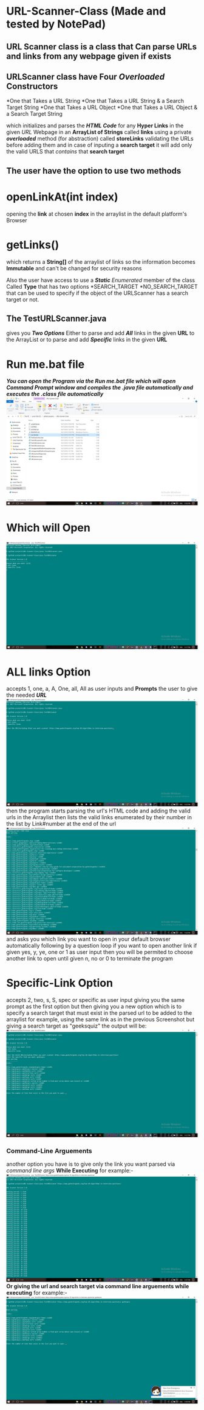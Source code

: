 # URL-Scanner-Class (Made and tested by NotePad)
## URL Scanner class is a class that Can parse URLs and links from any webpage given if exists 
URLScanner class have **Four _Overloaded_ Constructors**
-----
*One that Takes a URL String
*One that Takes a URL String & a Search Target String
*One that Takes a URL Object
*One that Takes a URL Object & a Search Target String

which initializes and parses the **_HTML Code_** for any **Hyper Links** in the given _URL_ Webpage in an **ArrayList of Strings** called **links**
using a private _**overloaded**_ method (for abstraction) called **storeLinks** validating the URLs before adding them and in case of inputing a **search target** it will add only the valid URLS that _contains_ that **search target** 

The user have the option to use two methods 
---
# openLinkAt(int index)
opening the **link** at chosen **index** in the arraylist in the default platform's Browser

# getLinks()
which returns a **String[]** of the arraylist of links so the information becomes **Immutable** and can't be changed for security reasons

Also the user have access to use a **_Static_** _Enumerated_ member of the class Called **Type** that has two options
*SEARCH_TARGET
*NO_SEARCH_TARGET
that can be used to specify if the object of the URLScanner has a search target or not.

## The TestURLScanner.java 
gives you **_Two Options_** 
Either to parse and add _**All**_ links in the given **URL** to the ArrayList
or to parse and add ***Specific*** links in the given **URL**
# Run me.bat file 
_**You can open the Program via the Run me.bat file which will open Command Prompt window and compiles the .java file automatically and executes the .class file automatically**_ 
![ScreenShot](https://github.com/hisham-maged10/URL-Scanner-Class/blob/master/Screenshot%20(2034).png)
# Which will Open
![ScreenShot](https://github.com/hisham-maged10/URL-Scanner-Class/blob/master/Screenshot%20(2027).png)
# ALL links Option
accepts 1, one, a, A, One, all, All as user inputs
and **Prompts** the user to give the needed _**URL**_ 
![ScreenShot](https://github.com/hisham-maged10/URL-Scanner-Class/blob/master/Screenshot%20(2028).png)
then the program starts parsing the url's HTML code and adding the valid urls in the Arraylist 
then lists the valid links enumerated by their number in the list by  Link#number at the end of the url
![ScreenShot](https://github.com/hisham-maged10/URL-Scanner-Class/blob/master/Screenshot%20(2029).png)
and asks you which link you want to open in your default browser automatically
following by a question loop if you want to open another link
if given yes, y, ye, one or 1 as user input then you will be permited to choose another link to open
until given n, no or 0 to terminate the program
# Specific-Link Option
accepts 2, two, s, S, spec or specific as user input
giving you the same prompt as the first option but then giving you a new option which is to specify a search target that must exist in the parsed url to be added to the arraylist
for example, using the same link as in the previous Screenshot but giving a search target as "geeksquiz"
the output will be:
![ScreenShot](https://github.com/hisham-maged10/URL-Scanner-Class/blob/master/Screenshot%20(2030).png)

### Command-Line Arguements
another option you have is to give only the link you want parsed via _command line args_ **While Executing**
for example:-
![ScreenShot](https://github.com/hisham-maged10/URL-Scanner-Class/blob/master/Screenshot%20(2031).png)
**Or giving the url and search target via command line arguements while executing**
for example:-
![ScreenShot](https://github.com/hisham-maged10/URL-Scanner-Class/blob/master/Screenshot%20(2032).png)
